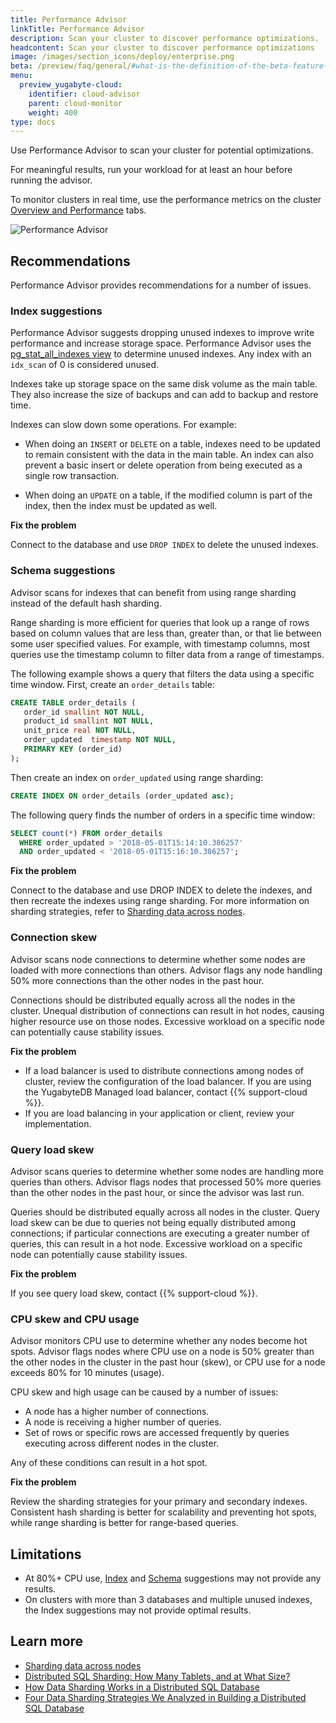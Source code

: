```yaml
---
title: Performance Advisor
linkTitle: Performance Advisor
description: Scan your cluster to discover performance optimizations.
headcontent: Scan your cluster to discover performance optimizations
image: /images/section_icons/deploy/enterprise.png
beta: /preview/faq/general/#what-is-the-definition-of-the-beta-feature-tag
menu:
  preview_yugabyte-cloud:
    identifier: cloud-advisor
    parent: cloud-monitor
    weight: 400
type: docs
---
```


Use Performance Advisor to scan your cluster for potential optimizations.

For meaningful results, run your workload for at least an hour before running the advisor.

To monitor clusters in real time, use the performance metrics on the cluster [Overview and Performance](../overview/) tabs.

![Performance Advisor](/images/yb-cloud/cloud-clusters-advisor.png)

## Recommendations

Performance Advisor provides recommendations for a number of issues.

### Index suggestions

Performance Advisor suggests dropping unused indexes to improve write performance and increase storage space. Performance Advisor uses the [pg_stat_all_indexes view](https://www.postgresql.org/docs/11/monitoring-stats.html#PG-STAT-ALL-INDEXES-VIEW) to determine unused indexes. Any index with an `idx_scan` of 0 is considered unused.

Indexes take up storage space on the same disk volume as the main table. They also increase the size of backups and can add to backup and restore time.

Indexes can slow down some operations. For example:

- When doing an `INSERT` or `DELETE` on a table, indexes need to be updated to remain consistent with the data in the main table. An index can also prevent a basic insert or delete operation from being executed as a single row transaction.

- When doing an `UPDATE` on a table, if the modified column is part of the index, then the index must be updated as well.

**Fix the problem**

Connect to the database and use `DROP INDEX` to delete the unused indexes.

### Schema suggestions

Advisor scans for indexes that can benefit from using range sharding instead of the default hash sharding.

Range sharding is more efficient for queries that look up a range of rows based on column values that are less than, greater than, or that lie between some user specified values. For example, with timestamp columns, most queries use the timestamp column to filter data from a range of timestamps.

The following example shows a query that filters the data using a specific time window. First, create an `order_details` table:

```sql
CREATE TABLE order_details (
   order_id smallint NOT NULL,
   product_id smallint NOT NULL,
   unit_price real NOT NULL,
   order_updated  timestamp NOT NULL,
   PRIMARY KEY (order_id)
);
```

Then create an index on `order_updated` using range sharding:

```sql
CREATE INDEX ON order_details (order_updated asc);
```

The following query finds the number of orders in a specific time window:

```sql
SELECT count(*) FROM order_details
  WHERE order_updated > '2018-05-01T15:14:10.386257'
  AND order_updated < '2018-05-01T15:16:10.386257';
```

**Fix the problem**

Connect to the database and use DROP INDEX to delete the indexes, and then recreate the indexes using range sharding. For more information on sharding strategies, refer to [Sharding data across nodes](../../../explore/linear-scalability/sharding-data/).

### Connection skew

Advisor scans node connections to determine whether some nodes are loaded with more connections than others. Advisor flags any node handling 50% more connections than the other nodes in the past hour.

Connections should be distributed equally across all the nodes in the cluster. Unequal distribution of connections can result in hot nodes, causing higher resource use on those nodes. Excessive workload on a specific node can potentially cause stability issues.

**Fix the problem**

- If a load balancer is used to distribute connections among nodes of cluster, review the configuration of the load balancer. If you are using the YugabyteDB Managed load balancer, contact {{% support-cloud %}}.
- If you are load balancing in your application or client, review your implementation.

### Query load skew

Advisor scans queries to determine whether some nodes are handling more queries than others. Advisor flags nodes that processed 50% more queries than the other nodes in the past hour, or since the advisor was last run.

Queries should be distributed equally across all nodes in the cluster. Query load skew can be due to queries not being equally distributed among connections; if particular connections are executing a greater number of queries, this can result in a hot node. Excessive workload on a specific node can potentially cause stability issues.

**Fix the problem**

If you see query load skew, contact {{% support-cloud %}}.

### CPU skew and CPU usage

Advisor monitors CPU use to determine whether any nodes become hot spots. Advisor flags nodes where CPU use on a node is 50% greater than the other nodes in the cluster in the past hour (skew), or CPU use for a node exceeds 80% for 10 minutes (usage).

CPU skew and high usage can be caused by a number of issues:

- A node has a higher number of connections.
- A node is receiving a higher number of queries.
- Set of rows or specific rows are accessed frequently by queries executing across different nodes in the cluster.

Any of these conditions can result in a hot spot.

**Fix the problem**

Review the sharding strategies for your primary and secondary indexes. Consistent hash sharding is better for scalability and preventing hot spots, while range sharding is better for range-based queries.

## Limitations

- At 80%+ CPU use, [Index](#index-suggestions) and [Schema](#schema-suggestions) suggestions may not provide any results.
- On clusters with more than 3 databases and multiple unused indexes, the Index suggestions may not provide optimal results.

## Learn more

- [Sharding data across nodes](../../../explore/linear-scalability/sharding-data/)
- [Distributed SQL Sharding: How Many Tablets, and at What Size?](https://www.yugabyte.com/blog/distributed-sql-sharding-how-many-tablets-size/)
- [How Data Sharding Works in a Distributed SQL Database](https://www.yugabyte.com/blog/how-data-sharding-works-in-a-distributed-sql-database/)
- [Four Data Sharding Strategies We Analyzed in Building a Distributed SQL Database](https://www.yugabyte.com/blog/four-data-sharding-strategies-we-analyzed-in-building-a-distributed-sql-database/)
